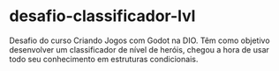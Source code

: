 # desafio-classificador-lvl
Desafio do curso Criando Jogos com Godot na DIO. Têm como objetivo desenvolver um classificador de nível de heróis, chegou a hora de usar todo seu conhecimento em estruturas condicionais.
